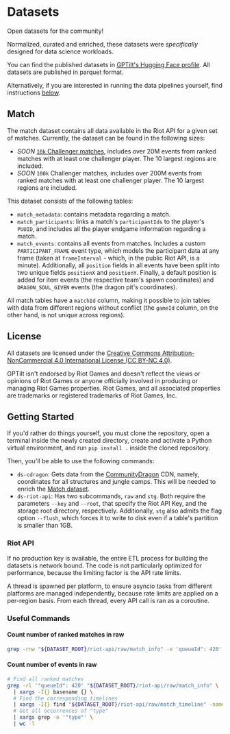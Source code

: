 # Datasets

Open datasets for the community!

Normalized, curated and enriched, these datasets were *specifically* designed for data science workloads.

You can find the published datasets in [GPTilt's Hugging Face profile](https://huggingface.co/gptilt). All datasets are published in parquet format.

Alternatively, if you are interested in running the data pipelines yourself, find instructions [below](#getting-started).

## Match

The match dataset contains all data available in the Riot API for a given set of matches.
Currently, the dataset can be found in the following sizes:

- *SOON* [`10k` Challenger matches](https://huggingface.co/datasets/gptilt/riot-match-challenger-10k), includes over 20M events from ranked matches with at least one challenger player. The 10 largest regions are included.
- *SOON* `100k` Challenger matches, includes over 200M events from ranked matches with at least one challenger player. The 10 largest regions are included.

This dataset consists of the following tables:

- `match_metadata`: contains metadata regarding a match.
- `match_participants`: links a match's `participantIds` to the player's `PUUID`, and includes all the player endgame information regarding a match.
- `match_events`: contains all events from matches. Includes a custom `PARTICIPANT_FRAME` event type, which models the participant data at any frame (taken at `frameInterval` - which, in the public Riot API, is a minute). Additionally, all `position` fields in all events have been split into two unique fields `positionX` and `positionY`. Finally, a default position is added for item events (the respective team's spawn coordinates) and `DRAGON_SOUL_GIVEN` events (the dragon pit's coordinates).

All match tables have a `matchId` column, making it possible to join tables with data from different regions without conflict (the `gameId` column, on the other hand, is not unique across regions).

## License

All datasets are licensed under the [Creative Commons Attribution-NonCommercial 4.0 International License (CC BY-NC 4.0)](https://creativecommons.org/licenses/by-nc/4.0/).

GPTilt isn't endorsed by Riot Games and doesn't reflect the views or opinions of Riot Games or anyone officially involved in producing or managing Riot Games properties. Riot Games, and all associated properties are trademarks or registered trademarks of Riot Games, Inc.

## Getting Started

If you'd rather do things yourself, you must clone the repository, open a terminal inside the newly created directory, create and activate a Python virtual environment, and run `pip install .` inside the cloned repository.

Then, you'll be able to use the following commands:

- `ds-cdragon`: Gets data from the [CommunityDragon](https://communitydragon.org/) CDN, namely, coordinates for all structures and jungle camps. This will be needed to enrich the [Match dataset](#match).
- `ds-riot-api`: Has two subcommands, `raw` and `stg`. Both require the parameters `--key` and `--root`, that specify the Riot API Key, and the storage root directory, respectively. Additionally, `stg` also admits the flag option `--flush`, which forces it to write to disk even if a table's partition is smaller than 1GB.

### Riot API

If no production key is available, the entire ETL process for building the datasets is network bound. The code is not particularly optimized for performance, because the limiting factor is the API rate limits.

A thread is spawned per platform, to ensure asyncio tasks from different platforms are managed independently, because rate limits are applied on a per-region basis.
From each thread, every API call is ran as a coroutine.

### Useful Commands

#### Count number of ranked matches in raw

```bash
grep -rnw "${DATASET_ROOT}/riot-api/raw/match_info" -e 'queueId": 420' | wc -l
```

#### Count number of events in raw

```bash
# Find all ranked matches
grep -rl '"queueId": 420' "${DATASET_ROOT}/riot-api/raw/match_info" \
  | xargs -I{} basename {} \
  # Find the corresponding timelines
  | xargs -I{} find "${DATASET_ROOT}/riot-api/raw/match_timeline" -name {} \
  # Get all occurrences of "type"
  | xargs grep -o '"type"' \
  | wc -l
```
